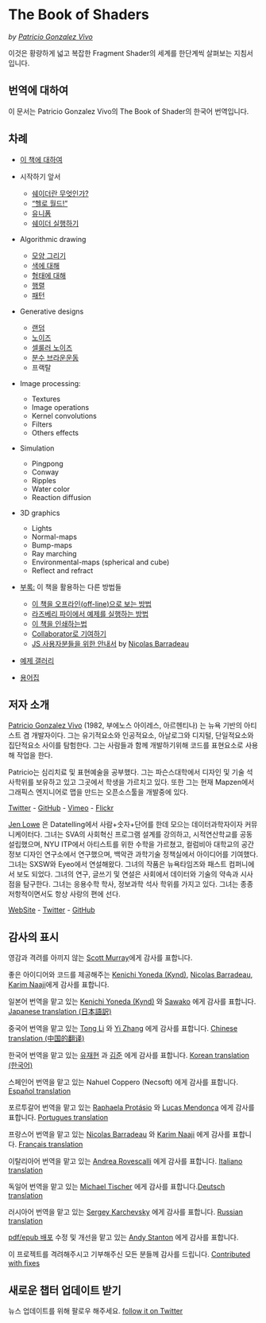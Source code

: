 <canvas id="custom" class="canvas" data-fragment-url="examples/moon.frag" data-textures="examples/images/moon-texture.jpg" width="350px" height="350px"></canvas>

# The Book of Shaders
*by [Patricio Gonzalez Vivo](http://patriciogonzalezvivo.com/)*

이것은 황량하게 넓고 복잡한 Fragment Shader의 세계를 한단계씩 살펴보는 지침서입니다.

## 번역에 대하여

이 문서는 Patricio Gonzalez Vivo의 The Book of Shader의 한국어 번역입니다.

<div class="header">
<a href="https://www.paypal.com/cgi-bin/webscr?cmd=_s-xclick&hosted_button_id=B5FSVSHGEATCG" style="float: right;"><img src="https://www.paypalobjects.com/en_US/i/btn/btn_donate_SM.gif" alt=""></a>
</div>

## 차례

* [이 책에 대하여](00/?lan=kr)

* 시작하기 앞서
    * [쉐이더란 무엇인가?](01/?lan=kr)
    * [“헬로 월드!”](02/?lan=kr)
    * [유니폼](03/?lan=kr)
	* [쉐이더 실행하기](04/?lan=kr)

* Algorithmic drawing
    * [모양 그리기](05/?lan=kr)
    * [색에 대해](06/?lan=kr)
    * [형태에 대해](07/?lan=kr)
    * [행렬](08/?lan=kr)
    * [패턴](09/?lan=kr)

* Generative designs
    * [랜덤](10/?lan=kr)
    * [노이즈](11/?lan=kr)
    * [셀룰러 노이즈](12/?lan=kr)
    * [분수 브라운운동](13/?lan=kr)
    * 프랙탈

* Image processing:
    * Textures
    * Image operations
    * Kernel convolutions
    * Filters
    * Others effects

* Simulation
    * Pingpong
    * Conway
    * Ripples
    * Water color
    * Reaction diffusion

* 3D graphics
    * Lights
    * Normal-maps
    * Bump-maps
    * Ray marching
    * Environmental-maps (spherical and cube)
    * Reflect and refract

* [부록:](appendix/) 이 책을 활용하는 다른 방법들
	* [이 책을 오프라인(off-line)으로 보는 방법](appendix/00/)
	* [라즈베리 파이에서 예제를 실행하는 방법](appendix/01/)
	* [이 책을 인쇄하는법](appendix/02/)
    * [Collaborator로 기여하기](appendix/03/)
    * [JS 사용자분들을 위한 안내서](appendix/04/) by [Nicolas Barradeau](http://www.barradeau.com/)

* [예제 갤러리](examples/)

* [용어집](glossary/)

## 저자 소개

[Patricio Gonzalez Vivo](http://patriciogonzalezvivo.com/) (1982, 부에노스 아이레스, 아르헨티나) 는 뉴욕 기반의 아티스트 겸 개발자이다. 그는 유기적요소와 인공적요소, 아날로그와 디지털, 단일적요소와 집단적요소 사이를 탐험한다. 그는 사람들과 함께 개발하기위해 코드를 표현요소로 사용해 작업을 한다.

Patricio는 심리치료 및 표현예술을 공부했다. 그는 파슨스대학에서 디자인 및 기술 석사학위를 보유하고 있고 그곳에서 학생을 가르치고 있다. 또한 그는 현재 Mapzen에서 그래픽스 엔지니어로 맵을 만드는 오픈소스툴을 개발중에 있다.

<div class="header"><a href="https://twitter.com/patriciogv" target="_blank">Twitter</a> - <a href="https://github.com/patriciogonzalezvivo" target="_blank">GitHub</a> - <a href="https://vimeo.com/patriciogv" target="_blank">Vimeo</a> - <a href="https://www.flickr.com/photos/106950246@N06/" target="_blank"> Flickr</a></div>  

  
[Jen Lowe](http://jenlowe.net/) 은 Datatelling에서 사람+숫자+단어를 한데 모으는 데이터과학자이자 커뮤니케이터다. 그녀는 SVA의 사회혁신 프로그램 설계를 강의하고, 시적연산학교를 공동 설립했으며, NYU ITP에서 아티스트를 위한 수학을 가르쳤고, 컬럼비아 대학교의 공간 정보 디자인 연구소에서 연구했으며, 백악관 과학기술 정책실에서 아이디어를 기여했다. 그녀는 SXSW와 Eyeo에서 연설해왔다. 그녀의 작품은 뉴욕타임즈와 패스트 컴퍼니에서 보도 되었다. 그녀의 연구, 글쓰기 및 연설은 사회에서 데이터와 기술의 약속과 시사점을 탐구한다. 그녀는 응용수학 학사, 정보과학 석사 학위를 가지고 있다. 그녀는 종종 저항적이면서도 항상 사랑의 편에 선다.

<div class="header"> <a href="http://jenlowe.net/" target="_blank">WebSite</a> - <a href="https://twitter.com/datatelling" target="_blank">Twitter</a> - <a href="https://github.com/datatelling" target="_blank">GitHub</a></div>


## 감사의 표시

영감과 격려를 아끼지 않는 [Scott Murray](http://alignedleft.com/)에게 감사를 표합니다.

좋은 아이디어와 코드를 제공해주는 [Kenichi Yoneda (Kynd)](https://twitter.com/kyndinfo), [Nicolas Barradeau](https://twitter.com/nicoptere), [Karim Naaji](http://karim.naaji.fr/)에게 감사를 표합니다.

일본어 번역을 맡고 있는 [Kenichi Yoneda (Kynd)](https://twitter.com/kyndinfo) 와 [Sawako](https://twitter.com/sawakohome) 에게 감사를 표합니다. [Japanese translation (日本語訳)](?lan=jp)

중국어 번역을 맡고 있는 [Tong Li](https://www.facebook.com/tong.lee.9484) 와 [Yi Zhang](https://www.facebook.com/archer.zetta?pnref=story) 에게 감사를 표합니다. [Chinese translation (中国的翻译)](?lan=ch)

한국어 번역을 맡고 있는 [유재현](https://www.facebook.com/fkkcloud) 과  [김준](https://github.com/rlawns324) 에게 감사를 표합니다. [Korean translation (한국어)](?lan=kr)

스페인어 번역을 맡고 있는 Nahuel Coppero (Necsoft) 에게 감사를 표합니다. [Español translation](?lan=es)

포르투갈어 번역을 맡고 있는 [Raphaela Protásio](https://github.com/Rawphs) 와 [Lucas Mendonça](https://github.com/luuchowl) 에게 감사를 표합니다. [Portugues translation](?lan=pt)

프랑스어 번역을 맡고 있는 [Nicolas Barradeau](https://twitter.com/nicoptere) 와 [Karim Naaji](http://karim.naaji.fr/) 에게 감사를 표합니다. [Français translation](?lan=fr)

이탈리아어 번역을 맡고 있는 [Andrea Rovescalli](https://www.earove.info) 에게 감사를 표합니다. [Italiano translation](?lan=it)

독일어 번역을 맡고 있는 [Michael Tischer](http://www.mitinet.de) 에게 감사를 표합니다.[Deutsch translation](?lan=de)

러시아어 번역을 맡고 있는 [Sergey Karchevsky](https://www.facebook.com/sergey.karchevsky.3) 에게 감사를 표합니다. [Russian translation](?lan=ru)

[pdf/epub 배포](https://thebookofshaders.com/appendix/02/) 수정 및 개선을 맡고 있는 [Andy Stanton](https://andy.stanton.is/) 에게 감사를 표합니다.

이 프로젝트를 격려해주시고 기부해주신 모든 분들께 감사를 드립니다. [Contributed with fixes](https://github.com/patriciogonzalezvivo/thebookofshaders/graphs/contributors)

## 새로운 챕터 업데이트 받기

뉴스 업데이트를 위해 팔로우 해주세요. [follow it on Twitter](https://twitter.com/bookofshaders)

<div id="fd-form-623359074e5181d777e479f9"></div>
<script>
  window.fd('form', {
    formId: '623359074e5181d777e479f9',
    containerEl: '#fd-form-623359074e5181d777e479f9'
  });
</script>